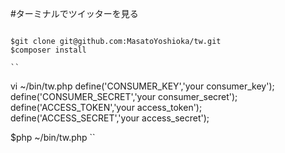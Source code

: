 #ターミナルでツイッターを見る

```

$git clone git@github.com:MasatoYoshioka/tw.git
$composer install

``

```

vi ~/bin/tw.php
define('CONSUMER_KEY','your consumer_key');
define('CONSUMER_SECRET','your consumer_secret');
define('ACCESS_TOKEN','your access_token');
define('ACCESS_SECRET','your access_secret');

$php ~/bin/tw.php
``
